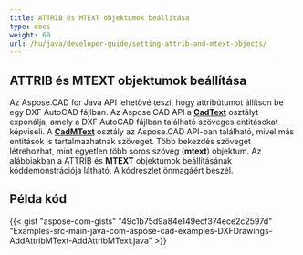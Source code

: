 ```yaml
---
title: ATTRIB és MTEXT objektumok beállítása
type: docs
weight: 60
url: /hu/java/developer-guide/setting-attrib-and-mtext-objects/
---
```


## **ATTRIB és MTEXT objektumok beállítása**

Az Aspose.CAD for Java API lehetővé teszi, hogy attribútumot állítson be egy DXF AutoCAD fájlban. Az Aspose.CAD API a [**CadText**](https://reference.aspose.com/cad/java/com.aspose.cad.fileformats.cad.cadobjects/cadtext) osztályt exponálja, amely a DXF AutoCAD fájlban található szöveges entitásokat képviseli. A [**CadMText**](https://reference.aspose.com/cad/java/com.aspose.cad.fileformats.cad.cadobjects/CadMText) osztály az Aspose.CAD API-ban található, mivel más entitások is tartalmazhatnak szöveget. Több bekezdés szöveget létrehozhat, mint egyetlen több soros szöveg (**mtext**) objektum. Az alábbiakban a ATTRIB és **MTEXT** objektumok beállításának kóddemonstrációja látható. A kódrészlet önmagáért beszél.

## Példa kód

{{< gist "aspose-com-gists" "49c1b75d9a84e149ecf374ece2c2597d" "Examples-src-main-java-com-aspose-cad-examples-DXFDrawings-AddAttribMText-AddAttribMText.java" >}}
